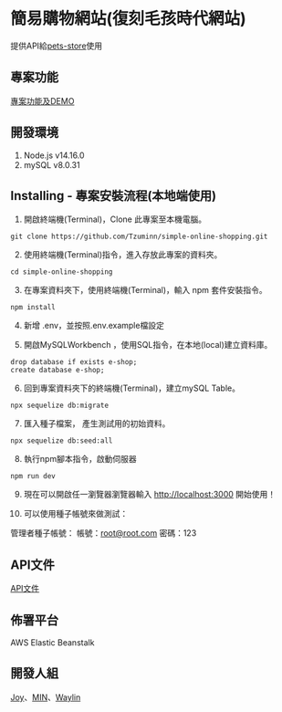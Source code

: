 # 簡易購物網站(復刻毛孩時代網站)
提供API給[pets-store](https://github.com/BearK0515/pets-store)使用

## 專案功能

[專案功能及DEMO](https://github.com/BearK0515/pets-store)

## 開發環境
1. Node.js v14.16.0
2. mySQL v8.0.31

## Installing - 專案安裝流程(本地端使用)

1. 開啟終端機(Terminal)，Clone 此專案至本機電腦。

```
git clone https://github.com/Tzuminn/simple-online-shopping.git
```

2. 使用終端機(Terminal)指令，進入存放此專案的資料夾。

```
cd simple-online-shopping
```

3. 在專案資料夾下，使用終端機(Terminal)，輸入 npm 套件安裝指令。

```
npm install
```

4. 新增 .env，並按照.env.example檔設定


5. 開啟MySQLWorkbench ，使用SQL指令，在本地(local)建立資料庫。

```
drop database if exists e-shop;
create database e-shop;
```

6. 回到專案資料夾下的終端機(Terminal)，建立mySQL Table。

```
npx sequelize db:migrate
```

7. 匯入種子檔案， 產生測試用的初始資料。

```
npx sequelize db:seed:all
```

8. 執行npm腳本指令，啟動伺服器

```
npm run dev
```

9. 現在可以開啟任一瀏覽器瀏覽器輸入 [http://localhost:3000](http://localhost:3000) 開始使用！

10. 可以使用種子帳號來做測試：

管理者種子帳號：
帳號：root@root.com
密碼：123

## API文件

[API文件](https://bee3048.docs.apiary.io/#reference)

## 佈署平台

AWS Elastic Beanstalk

## 開發人組 

[Joy](https://github.com/JoyWanddrr)、[MIN](https://github.com/Tzuminn)、[Waylin](https://github.com/linway035)
